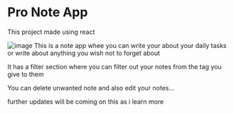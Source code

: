 # Pro Note App

This project made using react

![image](https://user-images.githubusercontent.com/106981694/175804512-ceaa6118-0216-4951-8574-21f8599d4a4b.png)
This is a note app whee you can write your about your daily tasks or write about anything you wish not to forget about

It has a filter section where you can filter out your notes from the tag you give to them

You can delete unwanted note and also edit your notes...

further updates will be coming on this as i learn more
